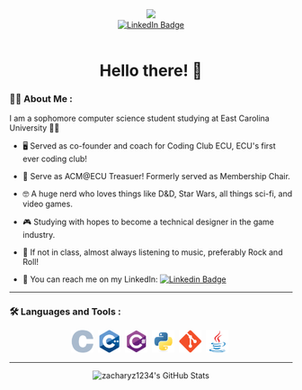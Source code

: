 <!-- GIF FOR TOP OF PROFILE -->
<div id="header" align="center">
  <img src="https://media4.giphy.com/media/v1.Y2lkPTc5MGI3NjExcDFnM3FvOGZ4cWRuaWR2MzNtdjQ4anoydDJ3Y2Zma29qajQyODdzZSZlcD12MV9pbnRlcm5hbF9naWZfYnlfaWQmY3Q9Zw/xTiIzJSKB4l7xTouE8/giphy.gif" width="350"/>
</div>

<!-- LINKEDIN BUTTON -->
<div id="badges" align="center">
  <a href="https://www.linkedin.com/in/zachary-zeldin/">
  <img src="https://img.shields.io/badge/LinkedIn-blue?logo=linkedin&logoColor=white&style=for-the-badge" alt="LinkedIn Badge"/>
  </a>
</div>


<!-- PROFILE VIEW COUNTER BECAUSE IT IS COOL -->
<div id="badges" align="center">
  <img src=https://komarev.com/ghpvc/?username=zacharyz1234&style=flat-square&color=blue alt=""/>

<!-- GIANT HEADER -->
<h1>
  Hello there! 👋
</h1>

<!-- ALIGNS TEXT TO THE LEFT -->
<div align="left">


<!-- ABOUT ME SECTION -->
### 👨‍💻 About Me :


  I am a sophomore computer science student studying at East Carolina University 🏴‍☠️

  - 🖥️ Served as co-founder and coach for Coding Club ECU, ECU's first ever coding club!

  - 🪪 Serve as ACM@ECU Treasuer! Formerly served as Membership Chair.

  - 🤓 A huge nerd who loves things like D&D, Star Wars, all things sci-fi, and video games.
    
  - 🎮 Studying with hopes to become a technical designer in the game industry.

  - 🎸 If not in class, almost always listening to music, preferably Rock and Roll!

  - 📧 You can reach me on my LinkedIn: [![Linkedin Badge](https://img.shields.io/badge/-Here!-blue?style=flat&logo=Linkedin&logoColor=white)](https://www.linkedin.com/in/zachary-zeldin/)


---

### 🛠️ Languages and Tools :
  <div>
    <!-- ALIGNS TEXT TO THE CENTER -->
<div align="center">
  <img src="https://github.com/devicons/devicon/blob/master/icons/c/c-original.svg" title="C" alt="C" width="40" height="40"/>&nbsp;
  <img src="https://github.com/devicons/devicon/blob/master/icons/cplusplus/cplusplus-original.svg" title="C++" alt="C++" width="40" height="40"/>&nbsp;
  <img src="https://github.com/devicons/devicon/blob/master/icons/csharp/csharp-original.svg" title="C#" alt="C#" width="40" height="40"/>&nbsp;
  <img src="https://github.com/devicons/devicon/blob/master/icons/python/python-original.svg" title="Python" alt="Python" width="40" height="40"/>&nbsp;
  <img src="https://github.com/devicons/devicon/blob/master/icons/git/git-original.svg" title="Git" alt="Git" width="40" height="40"/>&nbsp;
  <img src="https://github.com/devicons/devicon/blob/master/icons/java/java-original.svg" title="Java" alt="Java" width="40" height="40"/>&nbsp;

---

<!--LANGUAGES USED COUNTER THINGY-->
<img src="https://github-readme-stats.vercel.app/api/top-langs/?username=zacharyz1234&theme=tokyonight&show_icons=true&hide_border=true&layout=compact" alt="zacharyz1234's GitHub Stats" />
